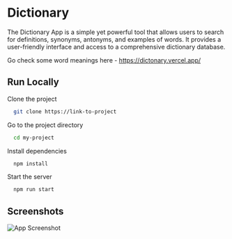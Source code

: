 
# Dictionary 

The Dictionary App is a simple yet powerful tool that allows users to search for definitions, synonyms, antonyms, and examples of words. It provides a user-friendly interface and access to a comprehensive dictionary database.

Go check some word meanings here - https://dictonary.vercel.app/
## Run Locally

Clone the project

```bash
  git clone https://link-to-project
```

Go to the project directory

```bash
  cd my-project
```

Install dependencies

```bash
  npm install
```

Start the server

```bash
  npm run start
```


## Screenshots

![App Screenshot](https://via.placeholder.com/468x300?text=App+Screenshot+Here)

